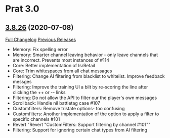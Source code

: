 # Prat 3.0

## [3.8.26](https://github.com/sylvanaar/prat-3-0/tree/3.8.26) (2020-07-08)
[Full Changelog](https://github.com/sylvanaar/prat-3-0/compare/3.8.25...3.8.26) [Previous Releases](https://github.com/sylvanaar/prat-3-0/releases)

- Memory: Fix spelling error  
- Memory: Smarter channel leaving behavior - only leave channels that are incorrect.  Prevents most instances of #114  
- Core: Better implementation of IsrRetail  
- Core: Trim whitespaces from all chat messages  
- Filtering: Change AI filtering from blacklist to whitelist. Improve feedback messges  
- Filtering: Improve the training UI a bilt by re-scoring the line after clicking the ++  or -- links  
- Filtering: Do not allow the API to filter our the player's own messages  
- Scrollback: Handle nil battletag case #107  
- Customfilters: Remove tristate options- too confusing  
- Customfilters: Another implementation of the option to apply a filter to specific channels #101  
- Revert "Revert "CustomFilters: Support filtering by channel #101""  
- Filtering: Support for ignoring certain chat types from AI filtering  
